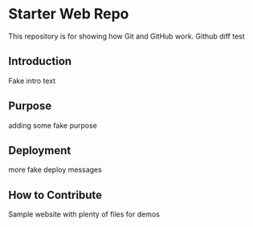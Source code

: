 # Starter Web Repo

This repository is for showing how Git and GitHub work.  Github diff test

## Introduction 

Fake intro text

## Purpose
adding some fake purpose

## Deployment
more fake deploy messages

## How to Contribute

Sample website with plenty of files for demos

